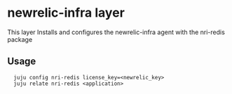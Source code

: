 # newrelic-infra layer

This layer Installs and configures the newrelic-infra agent with the nri-redis package

## Usage
  ```
    juju config nri-redis license_key=<newrelic_key>
    juju relate nri-redis <application>
  ```
